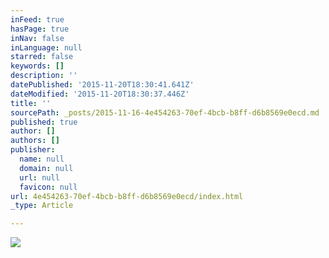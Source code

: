 ```yaml
---
inFeed: true
hasPage: true
inNav: false
inLanguage: null
starred: false
keywords: []
description: ''
datePublished: '2015-11-20T18:30:41.641Z'
dateModified: '2015-11-20T18:30:37.446Z'
title: ''
sourcePath: _posts/2015-11-16-4e454263-70ef-4bcb-b8ff-d6b8569e0ecd.md
published: true
author: []
authors: []
publisher:
  name: null
  domain: null
  url: null
  favicon: null
url: 4e454263-70ef-4bcb-b8ff-d6b8569e0ecd/index.html
_type: Article

---
```

![](https://the-grid-user-content.s3-us-west-2.amazonaws.com/1b10cd65-14ff-40c7-87cf-70f6c1634641.JPG)